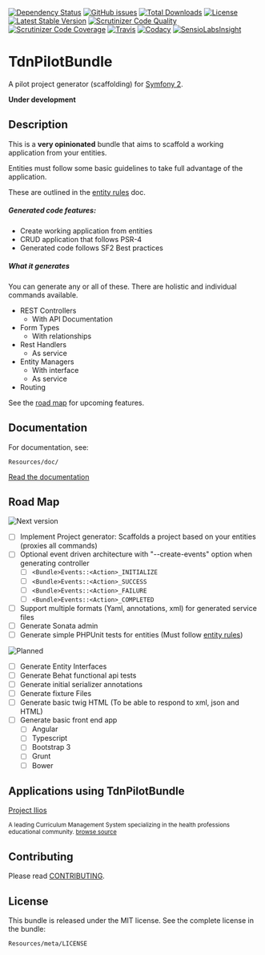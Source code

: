 [![Dependency Status][version eye shield]][version eye]
[![GitHub issues][github issues]][issues page]
[![Total Downloads][downloads shield]][packagist page]
[![License][license shield]][packagist page]
[![Latest Stable Version][latest version shield]][packagist page]
[![Scrutinizer Code Quality][scrutinizer score shield]][scrutinizer page]
[![Scrutinizer Code Coverage][scrutinizer coverage shield]][scrutinizer page]
[![Travis][travis build shield]][travis page]
[![Codacy][codacy shield]][codacy page]
[![SensioLabsInsight][sensio shield]][sensio page]

TdnPilotBundle
==============
A pilot project generator (scaffolding) for [Symfony 2][symfony 2].

**Under development**

Description
-----------
This is a <b>very opinionated</b> bundle that aims to scaffold a working application from your entities.

Entities must follow some basic guidelines to take full advantage of the application.

These are outlined in the [entity rules] doc.

##### Generated code features:
* Create working application from entities
* CRUD application that follows PSR-4
* Generated code follows SF2 Best practices

##### What it generates
You can generate any or all of these. There are holistic and individual commands available.

* REST Controllers 
  * With API Documentation
* Form Types
  * With relationships
* Rest Handlers
  * As service
* Entity Managers
  * With interface
  * As service
* Routing

See the [road map](#road-map) for upcoming features.

Documentation
-------------

For documentation, see:

    Resources/doc/

[Read the documentation](/Resources/doc/index.md)

Road Map
--------
![Next version][next version shield]
- [ ] Implement Project generator: Scaffolds a project based on your entities (proxies all commands)
- [ ] Optional event driven architecture with "--create-events" option when generating controller
  - [ ] `<Bundle>Events::<Action>_INITIALIZE`
  - [ ] `<Bundle>Events::<Action>_SUCCESS`
  - [ ] `<Bundle>Events::<Action>_FAILURE`
  - [ ] `<Bundle>Events::<Action>_COMPLETED`
- [ ] Support multiple formats (Yaml, annotations, xml) for generated service files
- [ ] Generate Sonata admin
- [ ] Generate simple PHPUnit tests for entities (Must follow [entity rules])

![Planned][planned shield]
- [ ] Generate Entity Interfaces
- [ ] Generate Behat functional api tests
- [ ] Generate initial serializer annotations
- [ ] Generate fixture Files
- [ ] Generate basic twig HTML (To be able to respond to xml, json and HTML)
- [ ] Generate basic front end app
  - [ ] Angular
  - [ ] Typescript
  - [ ] Bootstrap 3
  - [ ] Grunt
  - [ ] Bower

Applications using TdnPilotBundle
---------------------------------
[Project Ilios][ilios project]

<sub>A leading Curriculum Management System specializing
 in the health professions educational community. [browse source][ilios core bundle]</sub>

Contributing
------------
Please read [CONTRIBUTING](CONTRIBUTING.md).

License
-------

This bundle is released under the MIT license. See the complete license in the
bundle:

    Resources/meta/LICENSE

[version eye shield]: https://www.versioneye.com/user/projects/54f6e619dd0a3627be000052/badge.svg?style=flat-square
[version eye]: https://www.versioneye.com/user/projects/54f6e619dd0a3627be000052
[github issues]: https://img.shields.io/github/issues/thedevnetwork/tdnpilotbundle.svg?style=flat-square
[issues page]: https://github.com/thedevnetwork/TdnPilotBundle/issues
[downloads shield]: https://img.shields.io/packagist/dt/tdn/pilotbundle.svg?style=flat-square
[packagist page]: https://packagist.org/packages/tdn/pilotbundle
[license shield]: https://img.shields.io/packagist/l/tdn/pilotbundle.svg?style=flat-square
[latest version shield]: https://img.shields.io/packagist/v/tdn/pilotbundle.svg?style=flat-square
[scrutinizer score shield]: https://img.shields.io/scrutinizer/g/TheDevNetwork/TdnPilotBundle.svg?style=flat-square
[scrutinizer page]: https://scrutinizer-ci.com/g/TheDevNetwork/TdnPilotBundle
[scrutinizer coverage shield]: https://img.shields.io/scrutinizer/coverage/g/TheDevNetwork/TdnPilotBundle.svg?style=flat-square
[travis build shield]: https://img.shields.io/travis/TheDevNetwork/TdnPilotBundle.svg?style=flat-square
[travis page]: https://travis-ci.org/TheDevNetwork/TdnPilotBundle
[codacy shield]: https://img.shields.io/codacy/9a9be3063c8d44ca8709497469e3d097.svg?style=flat-square
[codacy page]: https://www.codacy.com/public/vpassapera/TdnPilotBundle_2
[sensio shield]: https://insight.sensiolabs.com/projects/84a6a21c-83e0-4f21-a66f-838d1ddc5e07/mini.png
[sensio page]: https://insight.sensiolabs.com/projects/84a6a21c-83e0-4f21-a66f-838d1ddc5e07
[pilot icon]: https://raw.githubusercontent.com/TheDevNetwork/Aux/master/images/icon_plane.png
[next version shield]: https://img.shields.io/badge/status-next--version-green.svg
[symfony 2]: http://symfony.com
[note]: https://img.shields.io/badge/note-*-orange.svg
[planned shield]: https://img.shields.io/badge/status-planned-5F9FDE.svg
[ilios core bundle]: https://github.com/ilios/ilios/tree/master/src/Ilios/CoreBundle
[ilios project]: https://github.com/ilios/ilios
[Entity Rules]: Resources/doc/entity-rules.md

